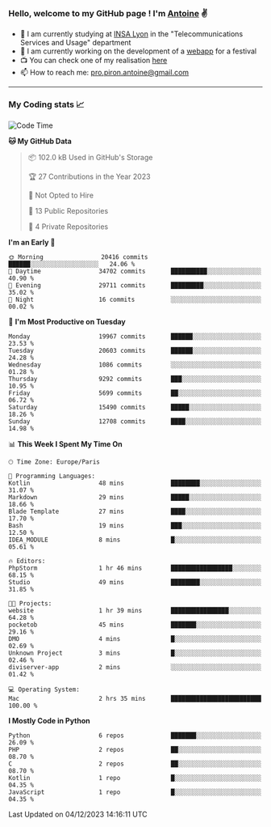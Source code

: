 ### Hello, welcome to my GitHub page ! I'm [Antoine](https://github.com/AntoinePiron) ✌️

- 🌱 I am currently studying at [INSA Lyon](https://www.insa-lyon.fr) in the "Telecommunications Services and Usage" department
- 🔭 I am currently working on the development of a [webapp](https://github.com/24HeuresINSA/Overbookd) for a festival
- 📺 You can check one of my realisation [here](https://astustc.fr)
- 📫 How to reach me: [pro.piron.antoine@gmail.com](mailto:pro.piron.antoine@gmail.com)

---

### My Coding stats 📈
<!--START_SECTION:waka-->
![Code Time](http://img.shields.io/badge/Code%20Time-198%20hrs%205%20mins-blue)

**🐱 My GitHub Data** 

> 📦 102.0 kB Used in GitHub's Storage 
 > 
> 🏆 27 Contributions in the Year 2023
 > 
> 🚫 Not Opted to Hire
 > 
> 📜 13 Public Repositories 
 > 
> 🔑 4 Private Repositories 
 > 
**I'm an Early 🐤** 

```text
🌞 Morning                20416 commits       ██████░░░░░░░░░░░░░░░░░░░   24.06 % 
🌆 Daytime                34702 commits       ██████████░░░░░░░░░░░░░░░   40.90 % 
🌃 Evening                29711 commits       █████████░░░░░░░░░░░░░░░░   35.02 % 
🌙 Night                  16 commits          ░░░░░░░░░░░░░░░░░░░░░░░░░   00.02 % 
```
📅 **I'm Most Productive on Tuesday** 

```text
Monday                   19967 commits       ██████░░░░░░░░░░░░░░░░░░░   23.53 % 
Tuesday                  20603 commits       ██████░░░░░░░░░░░░░░░░░░░   24.28 % 
Wednesday                1086 commits        ░░░░░░░░░░░░░░░░░░░░░░░░░   01.28 % 
Thursday                 9292 commits        ███░░░░░░░░░░░░░░░░░░░░░░   10.95 % 
Friday                   5699 commits        ██░░░░░░░░░░░░░░░░░░░░░░░   06.72 % 
Saturday                 15490 commits       █████░░░░░░░░░░░░░░░░░░░░   18.26 % 
Sunday                   12708 commits       ████░░░░░░░░░░░░░░░░░░░░░   14.98 % 
```


📊 **This Week I Spent My Time On** 

```text
🕑︎ Time Zone: Europe/Paris

💬 Programming Languages: 
Kotlin                   48 mins             ████████░░░░░░░░░░░░░░░░░   31.07 % 
Markdown                 29 mins             █████░░░░░░░░░░░░░░░░░░░░   18.66 % 
Blade Template           27 mins             ████░░░░░░░░░░░░░░░░░░░░░   17.70 % 
Bash                     19 mins             ███░░░░░░░░░░░░░░░░░░░░░░   12.50 % 
IDEA_MODULE              8 mins              █░░░░░░░░░░░░░░░░░░░░░░░░   05.61 % 

🔥 Editors: 
PhpStorm                 1 hr 46 mins        █████████████████░░░░░░░░   68.15 % 
Studio                   49 mins             ████████░░░░░░░░░░░░░░░░░   31.85 % 

🐱‍💻 Projects: 
website                  1 hr 39 mins        ████████████████░░░░░░░░░   64.28 % 
pocketob                 45 mins             ███████░░░░░░░░░░░░░░░░░░   29.16 % 
DMO                      4 mins              █░░░░░░░░░░░░░░░░░░░░░░░░   02.69 % 
Unknown Project          3 mins              █░░░░░░░░░░░░░░░░░░░░░░░░   02.46 % 
diviserver-app           2 mins              ░░░░░░░░░░░░░░░░░░░░░░░░░   01.42 % 

💻 Operating System: 
Mac                      2 hrs 35 mins       █████████████████████████   100.00 % 
```

**I Mostly Code in Python** 

```text
Python                   6 repos             ███████░░░░░░░░░░░░░░░░░░   26.09 % 
PHP                      2 repos             ██░░░░░░░░░░░░░░░░░░░░░░░   08.70 % 
C                        2 repos             ██░░░░░░░░░░░░░░░░░░░░░░░   08.70 % 
Kotlin                   1 repo              █░░░░░░░░░░░░░░░░░░░░░░░░   04.35 % 
JavaScript               1 repo              █░░░░░░░░░░░░░░░░░░░░░░░░   04.35 % 
```




 Last Updated on 04/12/2023 14:16:11 UTC
<!--END_SECTION:waka-->
